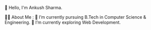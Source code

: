 
 👋 Hello, I'm Ankush Sharma.

🧑‍💻  About Me :
🔭 I’m currently pursuing B.Tech in Computer Science & Engineering.
🌱 I’m currently exploring Web Development.
